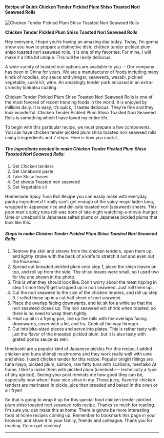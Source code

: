             

#### Recipe of Quick Chicken Tender Pickled Plum Shiso Toasted Nori Seaweed Rolls

![Chicken Tender Pickled Plum Shiso Toasted Nori Seaweed Rolls](https://img-global.cpcdn.com/recipes/6049440803586048/751x532cq70/chicken-tender-pickled-plum-shiso-toasted-nori-seaweed-rolls-recipe-main-photo.jpg)

**Chicken Tender Pickled Plum Shiso Toasted Nori Seaweed Rolls**

Hey everyone, I hope you’re having an amazing day today. Today, I’m gonna show you how to prepare a distinctive dish, chicken tender pickled plum shiso toasted nori seaweed rolls. It is one of my favorites. For mine, I will make it a little bit unique. This will be really delicious.

A wide variety of toasted nori options are available to you ··· Our company has been in China for years. We are a manufacturer of foods including many kinds of noodles, soy sauce and vinegar, seaweeds, wasabi, pickled vegetable, sushi kit, wine. An amazingly tender pork encased in an extra-crunchy tonkatsu coating.

Chicken Tender Pickled Plum Shiso Toasted Nori Seaweed Rolls is one of the most favored of recent trending foods in the world. It is enjoyed by millions daily. It is easy, it’s quick, it tastes delicious. They’re fine and they look wonderful. Chicken Tender Pickled Plum Shiso Toasted Nori Seaweed Rolls is something which I have loved my entire life.

To begin with this particular recipe, we must prepare a few components. You can have chicken tender pickled plum shiso toasted nori seaweed rolls using 5 ingredients and 7 steps. Here is how you cook it.

##### The ingredients needed to make Chicken Tender Pickled Plum Shiso Toasted Nori Seaweed Rolls:

1.  Get Chicken tenders
2.  Get Umeboshi paste
3.  Take Shiso leaves
4.  Get sheets Toasted nori seaweed
5.  Get Vegetable oil

Homemade Spicy Tuna Roll Recipe you can easily make with everyday pantry ingredients! I really can't get enough of the spicy-mayo laden tuna, wrapped in Japanese rice and delicate toasted nori (seaweed) sheets. This poor man's spicy tuna roll was born of late-night watching-a-movie-hunger. Ume or umeboshi is Japanese salted plums or Japanese pickled plums that look like this.

##### Steps to make Chicken Tender Pickled Plum Shiso Toasted Nori Seaweed Rolls:

1.  Remove the skin and sinews from the chicken tenders, open them up, and lightly stroke with the back of a knife to stretch it out and even out the thickness.
2.  Spread out kneaded pickled plum onto step 1, place the shiso leaves on top, and roll up from the side. The shiso leaves were small, so I used two for the one shown in the photo.
3.  This is what they should look like. Don't worry about the meat ripping in step 1 since they'll get wrapped up in nori seaweed. Just roll them up.
4.  Cut the nori seaweed to the size of the chicken tenders, and roll up step 3. I rolled these up in a cut half sheet of nori seaweed.
5.  Place the overlap facing downwards, and let sit for a while so that the nori seaweed closes up. The nori seaweed will shrink when toasted, so there is no need to wrap them tightly.
6.  Heat up oil in a frying pan, line up the rolls with the overlaps facing downwards, cover with a lid, and fry. Cook all the way through.
7.  Cut into bite-sized pieces and serve into plates. This is rather tasty with just the flavor of the kneaded pickled plum, but it is also tasty with grated ponzu sauce as well.

Umeboshi are a popular kind of Japanese pickles For this recipe, I added chicken and buna shimeji mushrooms and they work really well with ume and shiso. I used chicken tender for this recipe. Popular onigiri fillings are tuna mayo, pickled plum, salmon, raw fatty tuna with scallions, mentaiko At home, I like to make them with pickled plum (umeboshi— technically a type of tiny apricot). Seeing your post reminds me how good they can be, especially now when I have nice shiso in my. These juicy, flavorful chicken tenders are marinated in pickle juice then breaded and baked in the oven or air fryer!

So that is going to wrap it up for this special food chicken tender pickled plum shiso toasted nori seaweed rolls recipe. Thanks so much for reading. I’m sure you can make this at home. There is gonna be more interesting food at home recipes coming up. Remember to bookmark this page in your browser, and share it to your family, friends and colleague. Thank you for reading. Go on get cooking!

* * *